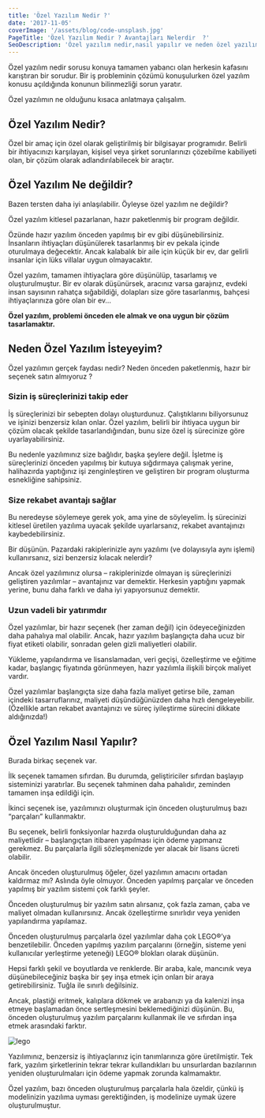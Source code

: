 ```yaml
---
title: 'Özel Yazılım Nedir ?'
date: '2017-11-05'
coverImage: '/assets/blog/code-unsplash.jpg'
PageTitle: 'Özel Yazılım Nedir ? Avantajları Nelerdir  ?'
SeoDescription: 'Özel yazılım nedir,nasıl yapılır ve neden özel yazılım kullanmalı'
---
```


Özel yazılım nedir sorusu konuya tamamen yabancı olan herkesin kafasını karıştıran bir sorudur. Bir iş probleminin çözümü konuşulurken özel yazılım konusu açıldığında konunun bilinmezliği sorun yaratır.

Özel yazılımın ne olduğunu kısaca anlatmaya çalışalım.

## Özel Yazılım Nedir?

Özel bir amaç için özel olarak geliştirilmiş bir bilgisayar programıdır. Belirli bir ihtiyacınızı karşılayan, kişisel veya şirket sorunlarınızı çözebilme kabiliyeti olan, bir çözüm olarak adlandırılabilecek bir araçtır.

## Özel Yazılım Ne değildir?

Bazen tersten daha iyi anlaşılabilir. Öyleyse özel yazılım ne değildir?

Özel yazılım kitlesel pazarlanan, hazır paketlenmiş bir program değildir.

Özünde hazır yazılım önceden yapılmış bir ev gibi düşünebilirsiniz. İnsanların ihtiyaçları düşünülerek tasarlanmış bir ev pekala içinde oturulmaya değecektir. Ancak kalabalık bir aile için küçük bir ev, dar gelirli insanlar için lüks villalar uygun olmayacaktır.

Özel yazılım, tamamen ihtiyaçlara göre düşünülüp, tasarlamış ve oluşturulmuştur. Bir ev olarak düşünürsek, aracınız varsa garajınız, evdeki insan sayısının rahatça sığabildiği, dolapları size göre tasarlanmış, bahçesi ihtiyaçlarınıza göre olan bir ev…

**Özel yazılım, problemi önceden ele almak ve ona uygun bir çözüm tasarlamaktır.**

## Neden Özel Yazılım İsteyeyim?

Özel yazılımın gerçek faydası nedir? Neden önceden paketlenmiş, hazır bir seçenek satın almıyoruz ?

### Sizin iş süreçlerinizi takip eder

İş süreçlerinizi bir sebepten dolayı oluşturdunuz. Çalıştıklarını biliyorsunuz ve işinizi benzersiz kılan onlar. Özel yazılım, belirli bir ihtiyaca uygun bir çözüm olacak şekilde tasarlandığından, bunu size özel iş sürecinize göre uyarlayabilirsiniz.

Bu nedenle yazılımınız size bağlıdır, başka şeylere değil. İşletme iş süreçlerinizi önceden yapılmış bir kutuya sığdırmaya çalışmak yerine, halihazırda yaptığınız işi zenginleştiren ve geliştiren bir program oluşturma esnekliğine sahipsiniz.

### Size rekabet avantajı sağlar

Bu neredeyse söylemeye gerek yok, ama yine de söyleyelim. İş sürecinizi kitlesel üretilen yazılıma uyacak şekilde uyarlarsanız, rekabet avantajınızı kaybedebilirsiniz.

Bir düşünün. Pazardaki rakiplerinizle aynı yazılımı (ve dolayısıyla aynı işlemi) kullanırsanız, sizi benzersiz kılacak nelerdir?

Ancak özel yazılımınız olursa – rakiplerinizde olmayan iş süreçlerinizi geliştiren yazılımlar – avantajınız var demektir. Herkesin yaptığını yapmak yerine, bunu daha farklı ve daha iyi yapıyorsunuz demektir.

### Uzun vadeli bir yatırımdır

Özel yazılımlar, bir hazır seçenek (her zaman değil) için ödeyeceğinizden daha pahalıya mal olabilir. Ancak, hazır yazılım başlangıçta daha ucuz bir fiyat etiketi olabilir, sonradan gelen gizli maliyetleri olabilir.

Yükleme, yapılandırma ve lisanslamadan, veri geçişi, özelleştirme ve eğitime kadar, başlangıç fiyatında görünmeyen, hazır yazılımla ilişkili birçok maliyet vardır.

Özel yazılımlar başlangıçta size daha fazla maliyet getirse bile, zaman içindeki tasarruflarınız, maliyeti düşündüğünüzden daha hızlı dengeleyebilir. (Özellikle artan rekabet avantajınızı ve süreç iyileştirme sürecini dikkate aldığınızda!)

## Özel Yazılım Nasıl Yapılır?

Burada birkaç seçenek var.

İlk seçenek tamamen sıfırdan. Bu durumda, geliştiriciler sıfırdan başlayıp sisteminizi yaratırlar. Bu seçenek tahminen daha pahalıdır, zeminden tamamen inşa edildiği için.

İkinci seçenek ise, yazılımınızı oluşturmak için önceden oluşturulmuş bazı “parçaları” kullanmaktır.

Bu seçenek, belirli fonksiyonlar hazırda oluşturulduğundan daha az maliyetlidir – başlangıçtan itibaren yapılması için ödeme yapmanız gerekmez. Bu parçalarla ilgili sözleşmenizde yer alacak bir lisans ücreti olabilir.

Ancak önceden oluşturulmuş öğeler, özel yazılımın amacını ortadan kaldırmaz mı?
Aslında öyle olmuyor. Önceden yapılmış parçalar ve önceden yapılmış bir yazılım sistemi çok farklı şeyler.

Önceden oluşturulmuş bir yazılım satın alırsanız, çok fazla zaman, çaba ve maliyet olmadan kullanırsınız. Ancak özelleştirme sınırlıdır veya yeniden yapılandırma yapılamaz.

Önceden oluşturulmuş parçalarla özel yazılımlar daha çok LEGO®’ya benzetilebilir. Önceden yapılmış yazılım parçalarını (örneğin, sisteme yeni kullanıcılar yerleştirme yeteneği) LEGO® blokları olarak düşünün.

Hepsi farklı şekil ve boyutlarda ve renklerde. Bir araba, kale, mancınık veya düşünebileceğiniz başka bir şey inşa etmek için onları bir araya getirebilirsiniz. Tuğla ile sınırlı değilsiniz.

Ancak, plastiği eritmek, kalıplara dökmek ve arabanızı ya da kalenizi inşa etmeye başlamadan önce sertleşmesini beklemediğinizi düşünün. Bu, önceden oluşturulmuş yazılım parçalarını kullanmak ile ve sıfırdan inşa etmek arasındaki farktır.

![lego](/assets/blog/lego-car-unsplash.jpg)

Yazılımınız, benzersiz iş ihtiyaçlarınız için tanımlarınıza göre üretilmiştir. Tek fark, yazılım şirketlerinin tekrar tekrar kullandıkları bu unsurlardan bazılarının yeniden oluşturulmaları için ödeme yapmak zorunda kalmamaktır.

Özel yazılım, bazı önceden oluşturulmuş parçalarla hala özeldir, çünkü iş modelinizin yazılıma uyması gerektiğinden, iş modelinize uymak üzere oluşturulmuştur.
